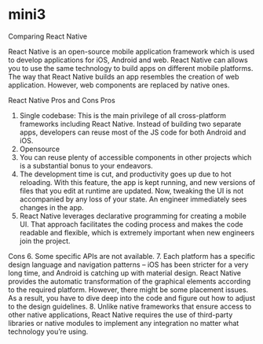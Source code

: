 # mini3
Comparing React Native 

React Native is an open-source mobile application framework which is used to develop applications for iOS, Android and web.
React Native can allows you to use the same technology to build apps on different mobile platforms. The way that React Native builds an app resembles the creation of web application. However, web components are replaced by native ones.

React Native Pros and Cons
Pros
1.	Single codebase: This is the main privilege of all cross-platform frameworks including React Native. Instead of building two separate apps, developers can reuse most of the JS code for both Android and iOS. 
2.	Opensource
3.	You can reuse plenty of accessible components in other projects which is a substantial bonus to your endeavors.
4.	The development time is cut, and productivity goes up due to hot reloading. With this feature, the app is kept running, and new versions of files that you edit at runtime are updated. Now, tweaking the UI is not accompanied by any loss of your state. An engineer immediately sees changes in the app.
5.	React Native leverages declarative programming for creating a mobile UI. That approach facilitates the coding process and makes the code readable and flexible, which is extremely important when new engineers join the project.

Cons
6.	Some specific APIs are not available.
7.	Each platform has a specific design language and navigation patterns – iOS has been stricter for a very long time, and Android is catching up with material design. React Native provides the automatic transformation of the graphical elements according to the required platform. However, there might be some placement issues. As a result, you have to dive deep into the code and figure out how to adjust to the design guidelines.
8.	Unlike native frameworks that ensure access to other native applications, React Native requires the use of third-party libraries or native modules to implement any integration no matter what technology you’re using.
